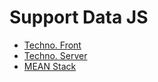 # Support Data JS

- [Techno. Front](https://dws-paris.github.io/FRONTsupport/)
- [Techno. Server](https://dws-paris.github.io/NODEsupport/)
- [MEAN Stack](https://dws-paris.github.io/MEANsupport/)